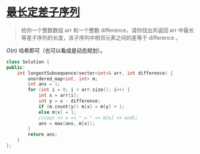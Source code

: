 # [最长定差子序列](https://leetcode-cn.com/problems/longest-arithmetic-subsequence-of-given-difference/)

>给你一个整数数组 arr 和一个整数 difference，请你找出并返回 arr 中最长等差子序列的长度，该子序列中相邻元素之间的差等于 difference 。

$O(n)$ 哈希即可（也可以看成是动态规划）。

```cpp
class Solution {
public:
    int longestSubsequence(vector<int>& arr, int difference) {
        unordered_map<int, int> m;
        int ans = 1;
        for (int i = 0; i < arr.size(); i++) {
            int x = arr[i];
            int y = x - difference;
            if (m.count(y)) m[x] = m[y] + 1;
            else m[x] = 1;
            //cout << x << " = " << m[x] << endl;
            ans = max(ans, m[x]);
        }
        return ans;
    }
};
```

